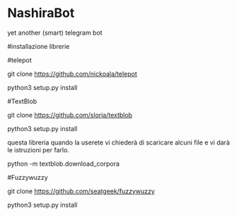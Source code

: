 # NashiraBot
yet another (smart) telegram bot

#installazione librerie

#telepot

git clone https://github.com/nickoala/telepot

python3 setup.py install

#TextBlob

git clone https://github.com/sloria/textblob

python3 setup.py install

questa libreria quando la userete vi chiederà di scaricare alcuni file  e vi darà le istruzioni per farlo.

python -m textblob.download_corpora

#Fuzzywuzzy

git clone https://github.com/seatgeek/fuzzywuzzy

python3 setup.py install
